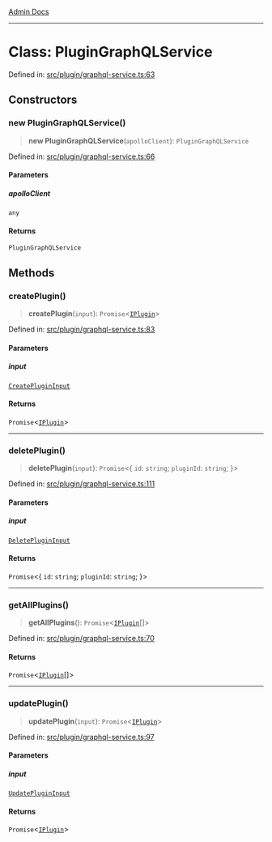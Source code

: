 [Admin Docs](/)

***

# Class: PluginGraphQLService

Defined in: [src/plugin/graphql-service.ts:63](https://github.com/PalisadoesFoundation/talawa-admin/blob/main/src/plugin/graphql-service.ts#L63)

## Constructors

### new PluginGraphQLService()

> **new PluginGraphQLService**(`apolloClient`): `PluginGraphQLService`

Defined in: [src/plugin/graphql-service.ts:66](https://github.com/PalisadoesFoundation/talawa-admin/blob/main/src/plugin/graphql-service.ts#L66)

#### Parameters

##### apolloClient

`any`

#### Returns

`PluginGraphQLService`

## Methods

### createPlugin()

> **createPlugin**(`input`): `Promise`\<[`IPlugin`](plugin\graphql-service\README\interfaces\IPlugin.md)\>

Defined in: [src/plugin/graphql-service.ts:83](https://github.com/PalisadoesFoundation/talawa-admin/blob/main/src/plugin/graphql-service.ts#L83)

#### Parameters

##### input

[`CreatePluginInput`](plugin\graphql-service\README\interfaces\CreatePluginInput.md)

#### Returns

`Promise`\<[`IPlugin`](plugin\graphql-service\README\interfaces\IPlugin.md)\>

***

### deletePlugin()

> **deletePlugin**(`input`): `Promise`\<\{ `id`: `string`; `pluginId`: `string`; \}\>

Defined in: [src/plugin/graphql-service.ts:111](https://github.com/PalisadoesFoundation/talawa-admin/blob/main/src/plugin/graphql-service.ts#L111)

#### Parameters

##### input

[`DeletePluginInput`](plugin\graphql-service\README\interfaces\DeletePluginInput.md)

#### Returns

`Promise`\<\{ `id`: `string`; `pluginId`: `string`; \}\>

***

### getAllPlugins()

> **getAllPlugins**(): `Promise`\<[`IPlugin`](plugin\graphql-service\README\interfaces\IPlugin.md)[]\>

Defined in: [src/plugin/graphql-service.ts:70](https://github.com/PalisadoesFoundation/talawa-admin/blob/main/src/plugin/graphql-service.ts#L70)

#### Returns

`Promise`\<[`IPlugin`](plugin\graphql-service\README\interfaces\IPlugin.md)[]\>

***

### updatePlugin()

> **updatePlugin**(`input`): `Promise`\<[`IPlugin`](plugin\graphql-service\README\interfaces\IPlugin.md)\>

Defined in: [src/plugin/graphql-service.ts:97](https://github.com/PalisadoesFoundation/talawa-admin/blob/main/src/plugin/graphql-service.ts#L97)

#### Parameters

##### input

[`UpdatePluginInput`](plugin\graphql-service\README\interfaces\UpdatePluginInput.md)

#### Returns

`Promise`\<[`IPlugin`](plugin\graphql-service\README\interfaces\IPlugin.md)\>
